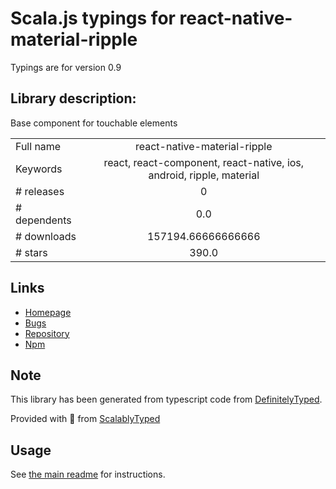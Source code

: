 
# Scala.js typings for react-native-material-ripple

Typings are for version 0.9

## Library description:
Base component for touchable elements

|                    |                 |
| ------------------ | :-------------: |
| Full name          | react-native-material-ripple |
| Keywords           | react, react-component, react-native, ios, android, ripple, material |
| # releases         | 0 |
| # dependents       | 0.0 |
| # downloads        | 157194.66666666666 |
| # stars            | 390.0 |

## Links
- [Homepage](https://github.com/n4kz/react-native-material-ripple#readme)
- [Bugs](https://github.com/n4kz/react-native-material-ripple/issues)
- [Repository](https://github.com/n4kz/react-native-material-ripple)
- [Npm](https://www.npmjs.com/package/react-native-material-ripple)
    


## Note
This library has been generated from typescript code from [DefinitelyTyped](https://definitelytyped.org).

Provided with :purple_heart: from [ScalablyTyped](https://github.com/oyvindberg/ScalablyTyped)

## Usage
See [the main readme](../../readme.md) for instructions.


